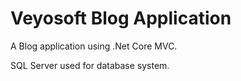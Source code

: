 # Veyosoft Blog Application

A Blog application using .Net Core MVC.

SQL Server used for database system.

